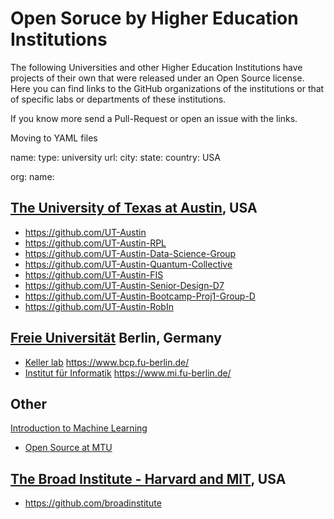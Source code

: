 # Open Soruce by Higher Education Institutions

The following Universities and other Higher Education Institutions have projects of their own that were released under an Open Source license.
Here you can find links to the GitHub organizations of the institutions or that of specific labs or departments of these institutions.

If you know more send a Pull-Request or open an issue with the links.

Moving to YAML files

name: 
type: university
url: 
city: 
state: 
country: USA

org:
name:



## [The University of Texas at Austin](https://www.utexas.edu/), USA

* https://github.com/UT-Austin
* https://github.com/UT-Austin-RPL
* https://github.com/UT-Austin-Data-Science-Group
* https://github.com/UT-Austin-Quantum-Collective
* https://github.com/UT-Austin-FIS
* https://github.com/UT-Austin-Senior-Design-D7
* https://github.com/UT-Austin-Bootcamp-Proj1-Group-D
* https://github.com/UT-Austin-RobIn


## [Freie Universität](https://www.fu-berlin.de/) Berlin, Germany

* [Keller lab](https://github.com/bkellerlab)  https://www.bcp.fu-berlin.de/
* [Institut für Informatik](https://github.com/fubinf)  https://www.mi.fu-berlin.de/


## Other

[Introduction to Machine Learning](https://github.com/GreenGilad/IML.HUJI)

* [Open Source at MTU](https://opensource.mtu.edu/)

## [The Broad Institute - Harvard and MIT](https://www.broadinstitute.org/), USA

* https://github.com/broadinstitute


